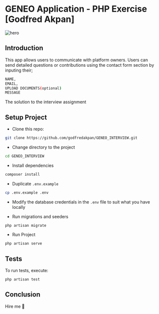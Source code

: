 # GENEO Application - PHP Exercise [Godfred Akpan]

![hero](https://res.cloudinary.com/archer/image/upload/v1621177126/Screen_Shot_2021-05-16_at_3.56.47_PM.png)

## Introduction

This app allows users to communicate with platform owners.
Users can send detailed questions or contributions using the contact form section by inputing their;
```bash
NAME,
EMAIL,
UPLOAD DOCUMENTS(optional)
MESSAGE

```
The solution to the interview assignment

## Setup Project

* Clone this repo:

```bash
git clone https://github.com/godfredakpan/GENEO_INTERVIEW.git
```

* Change directory to the project

```bash
cd GENEO_INTERVIEW
```

* Install dependencies

```bash
composer install
```

* Duplicate `.env.example`

```bash
cp .env.example .env
```

* Modify the database credentials in the `.env` file to suit what you have locally

* Run migrations and seeders

```bash
php artisan migrate
```

* Run Project

```bash
php artisan serve
```

## Tests

To run tests, execute:

```bash
php artisan test
```

## Conclusion

Hire me 🙂
